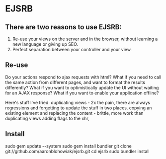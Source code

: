 # EJSRB

## There are two reasons to use EJSRB:

  1. Re-use your views on the server and in the browser, without learning a new language or giving up SEO.
  2. Perfect separation between your controller and your view.
  
## Re-use

  Do your actions respond to ajax requests with html? What if you need to call the same action from different pages, and want to format the results differently?  What if you want to optimistically update the UI without waiting for an AJAX response?  What if you want to enable your application offline?
  
  Here's stuff I've tried:
    duplicating views - 2x the pain, there are always regressions and forgetting to update the stuff in two places.
    copying an existing element and replacing the content - brittle, more work than duplicating views
    adding flags to the xhr, 
    
## Install

sudo gem update --system
sudo gem install bundler
git clone git://github.com/aaronblohowiak/ejsrb.git
cd ejsrb
sudo bundler install